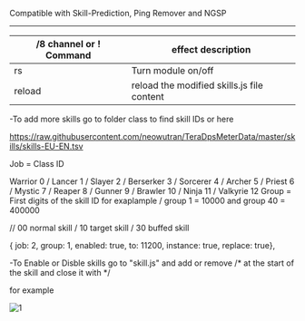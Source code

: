 Compatible with Skill-Prediction, Ping Remover and NGSP

------
/8 channel or ! Command | effect description
--- | ---
rs | Turn module on/off
reload | reload the modified skills.js file content

-To add more skills go to folder class to find skill IDs or here 

https://raw.githubusercontent.com/neowutran/TeraDpsMeterData/master/skills/skills-EU-EN.tsv

Job = Class ID 

Warrior  0 / Lancer 1 / Slayer 2 / Berserker 3 / Sorcerer 4 / Archer 5 / Priest 6 / Mystic 7 / Reaper 8 / Gunner 9 / Brawler 10 / Ninja 11 / Valkyrie 12
Group = First digits of the skill ID for exaplample / group 1 = 10000 and group 40 = 400000

// 00 normal skill / 10 target skill / 30 buffed skill

{ job: 2, group: 1, enabled: true, to: 11200, instance: true, replace: true},

-To Enable or Disble skills go to "skill.js" and add or remove /* at the start of the skill and close it with */ 



for example


![1](https://user-images.githubusercontent.com/35492207/115976332-cc98c580-a521-11eb-8638-46619ae621b1.png)
